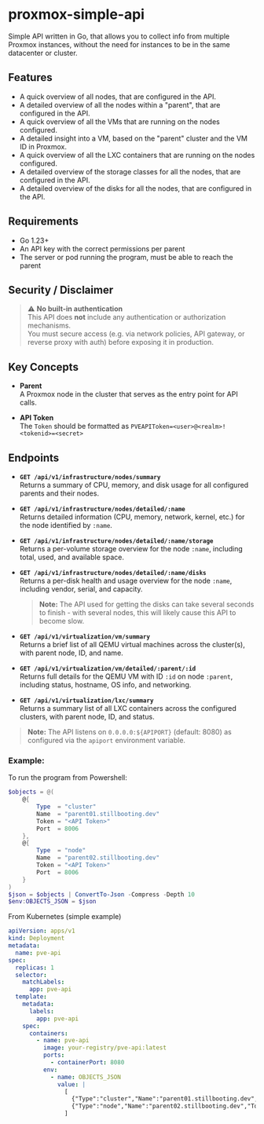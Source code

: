 # proxmox-simple-api
Simple API written in Go, that allows you to collect info from multiple Proxmox instances, without the need for instances to be in the same datacenter or cluster.


## Features
- A quick overview of all nodes, that are configured in the API.
- A detailed overview of all the nodes within a "parent", that are configured in the API.
- A quick overview of all the VMs that are running on the nodes configured.
- A detailed insight into a VM, based on the "parent" cluster and the VM ID in Proxmox.
- A quick overview of all the LXC containers that are running on the nodes configured.
- A detailed overview of the storage classes for all the nodes, that are configured in the API.
- A detailed overview of the disks for all the nodes, that are configured in the API. 

## Requirements
- Go 1.23+
- An API key with the correct permissions per parent
- The server or pod running the program, must be able to reach the parent

## Security / Disclaimer

> ⚠️ **No built-in authentication**  
> This API does **not** include any authentication or authorization mechanisms.  
> You must secure access (e.g. via network policies, API gateway, or reverse proxy with auth) before exposing it in production.



## Key Concepts

- **Parent**  
  A Proxmox node in the cluster that serves as the entry point for API calls.

- **API Token**  
  The `Token` should be formatted as `PVEAPIToken=<user>@<realm>!<tokenid>=<secret>`

## Endpoints

- **`GET /api/v1/infrastructure/nodes/summary`**  
  Returns a summary of CPU, memory, and disk usage for all configured parents and their nodes.

- **`GET /api/v1/infrastructure/nodes/detailed/:name`**  
  Returns detailed information (CPU, memory, network, kernel, etc.) for the node identified by `:name`.

- **`GET /api/v1/infrastructure/nodes/detailed/:name/storage`**  
  Returns a per-volume storage overview for the node `:name`, including total, used, and available space.

- **`GET /api/v1/infrastructure/nodes/detailed/:name/disks`**  
  Returns a per-disk health and usage overview for the node `:name`, including vendor, serial, and capacity.
  > **Note:** The API used for getting the disks can take several seconds to finish - with several nodes, this will likely cause this API to become slow.

- **`GET /api/v1/virtualization/vm/summary`**  
  Returns a brief list of all QEMU virtual machines across the cluster(s), with parent node, ID, and name.

- **`GET /api/v1/virtualization/vm/detailed/:parent/:id`**  
  Returns full details for the QEMU VM with ID `:id` on node `:parent`, including status, hostname, OS info, and networking.

- **`GET /api/v1/virtualization/lxc/summary`**  
  Returns a summary list of all LXC containers across the configured clusters, with parent node, ID, and status.

> **Note:** The API listens on `0.0.0.0:${APIPORT}` (default: 8080) as configured via the `apiport` environment variable.

### Example:

To run the program from Powershell:
```Powershell
$objects = @(
    @{
        Type  = "cluster"
        Name  = "parent01.stillbooting.dev"
        Token = "<API Token>"
        Port  = 8006
    },
    @{
        Type  = "node"
        Name  = "parent02.stillbooting.dev"
        Token = "<API Token>"
        Port  = 8006
    }
)
$json = $objects | ConvertTo-Json -Compress -Depth 10
$env:OBJECTS_JSON = $json
```

From Kubernetes (simple example)
```yaml 
apiVersion: apps/v1
kind: Deployment
metadata:
  name: pve-api
spec:
  replicas: 1
  selector:
    matchLabels:
      app: pve-api
  template:
    metadata:
      labels:
        app: pve-api
    spec:
      containers:
        - name: pve-api
          image: your-registry/pve-api:latest  
          ports:
            - containerPort: 8080
          env:
            - name: OBJECTS_JSON
              value: |
                [
                  {"Type":"cluster","Name":"parent01.stillbooting.dev","Token":"<API Token>","Port":8006},
                  {"Type":"node","Name":"parent02.stillbooting.dev","Token":"<API Token>","Port":8006}
                ]

```